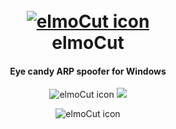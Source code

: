 <h1 align="center">
  <br>
  <a href="https://github.com/elmoiv/elmocut"><img src="https://github.com/elmoiv/elmocut/blob/main/data/icon.png" alt="elmoCut icon"></a>
  <br>
  elmoCut
  <br>
</h1>
<h4 align="center">Eye candy ARP spoofer for Windows</h4>

<p align=center>
  <img src="https://img.shields.io/github/downloads/elmoiv/elmocut/total.svg" alt="elmoCut icon">
  <a target="_blank" href="LICENSE" title="License: MIT"><img src="https://img.shields.io/github/license/elmoiv/elmocut"></a>
</p>
<p align=center>
  <img src="https://github.com/elmoiv/elmocut/blob/main/data/preview.png" alt="elmoCut icon">
</p>
